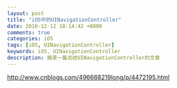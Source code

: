```yaml
---
layout: post
title: "iOS中的UINavigationController"
date: 2016-12-12 18:14:42 +0800
comments: true
categories: iOS
tags: [iOS, UINavigationController]
keywords: iOS, UINavigationController
description: 摘录一篇总结UINavigationController的文章
---
```


http://www.cnblogs.com/496668219long/p/4472195.html
